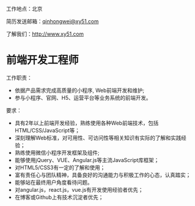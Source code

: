 工作地点：北京

简历发送邮箱：qinhongwei@xy51.com

了解我们：http://www.xy51.com


# 前端开发工程师

工作职责：

* 依据产品需求完成高质量的小程序, Web前端开发和维护;
* 参与小程序、官网、H5、运营平台等业务系统的前端开发。

要求：

* 具有2年以上前端开发经验，熟练使用各种Web前端技术，包括HTML/CSS/JavaScript等；
* 深刻理解Web标准，对可用性、可访问性等相关知识有实际的了解和实践经验；
* 熟练使用微信小程序开发框架及组件;
* 能够使用jQuery、VUE、Angular.js等主流JavaScript库框架；
* 对HTML5/CSS3有一定的了解和使用；
* 富有责任心与团队精神，具备良好的沟通能力与积极工作的心态，认真踏实；
* 能够站在最终用户角度看待问题。
* 对angular.js，react.js，vue.js有开发使用经验者优先；
* 在博客或Github上有技术沉淀者优先；

